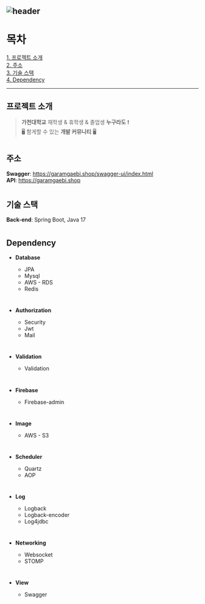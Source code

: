 ![header](https://capsule-render.vercel.app/api?type=waving&color=auto&height=200&section=header&text=가람개비&fontSize=90)
---

# 목차
[1. 프로젝트 소개](#프로젝트-소개)  
[2. 주소](#주소)  
[3. 기술 스택](#기술-스택)  
[4. Dependency](#dependency)

---

## 프로젝트 소개
> __가천대학교__ 재학생 & 휴학생 & 졸업생 __누구라도__ ❗️  
> 🖥️ 함게할 수 있는 __개발 커뮤니티__ 🖥️
#

## 주소
__Swagger__: https://garamgaebi.shop/swagger-ui/index.html  
__API__: https://garamgaebi.shop  
#

## 기술 스택
__Back-end__: Spring Boot, Java 17  
#

## Dependency
- __Database__
  - JPA
  - Mysql
  - AWS - RDS
  - Redis
  #

- __Authorization__
  - Security
  - Jwt
  - Mail
  #

- __Validation__
  - Validation
  #

- __Firebase__
  - Firebase-admin
  #

- __Image__
  - AWS - S3
  #

- __Scheduler__
  - Quartz
  - AOP
  #

- __Log__
  - Logback
  - Logback-encoder
  - Log4jdbc
  #

- __Networking__
  - Websocket
  - STOMP
  #

- __View__
  - Swagger
  #
